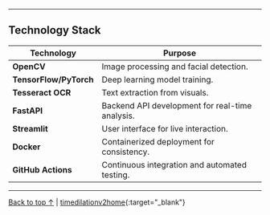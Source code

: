 
---
## Technology Stack

| Technology | Purpose |
|------------|---------|
| **OpenCV** | Image processing and facial detection. |
| **TensorFlow/PyTorch** | Deep learning model training. |
| **Tesseract OCR** | Text extraction from visuals. |
| **FastAPI** | Backend API development for real-time analysis. |
| **Streamlit** | User interface for live interaction. |
| **Docker** | Containerized deployment for consistency. |
| **GitHub Actions** | Continuous integration and automated testing. |

---

[Back to top ↑](README.md) | [timedilationv2home](https://github.com/timedilationv2){:target="_blank"}
